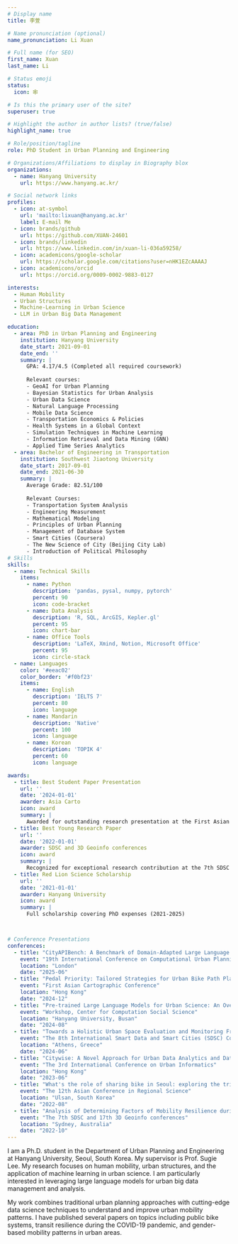 ```yaml
---
# Display name
title: 李萱

# Name pronunciation (optional)
name_pronunciation: Li Xuan 

# Full name (for SEO)
first_name: Xuan
last_name: Li

# Status emoji
status:
  icon: 🕸️

# Is this the primary user of the site?
superuser: true

# Highlight the author in author lists? (true/false)
highlight_name: true

# Role/position/tagline
role: PhD Student in Urban Planning and Engineering

# Organizations/Affiliations to display in Biography blox
organizations:
  - name: Hanyang University
    url: https://www.hanyang.ac.kr/

# Social network links
profiles:
  - icon: at-symbol
    url: 'mailto:lixuan@hanyang.ac.kr'
    label: E-mail Me
  - icon: brands/github
    url: https://github.com/XUAN-24601
  - icon: brands/linkedin
    url: https://www.linkedin.com/in/xuan-li-036a59258/
  - icon: academicons/google-scholar
    url: https://scholar.google.com/citations?user=nHK1EZcAAAAJ
  - icon: academicons/orcid
    url: https://orcid.org/0009-0002-9883-0127

interests:
  - Human Mobility
  - Urban Structures
  - Machine-Learning in Urban Science
  - LLM in Urban Big Data Management

education:
  - area: PhD in Urban Planning and Engineering
    institution: Hanyang University
    date_start: 2021-09-01
    date_end: ''
    summary: |
      GPA: 4.17/4.5 (Completed all required coursework)
      
      Relevant courses:
      - GeoAI for Urban Planning
      - Bayesian Statistics for Urban Analysis
      - Urban Data Science
      - Natural Language Processing
      - Mobile Data Science
      - Transportation Economics & Policies
      - Health Systems in a Global Context
      - Simulation Techniques in Machine Learning
      - Information Retrieval and Data Mining (GNN)
      - Applied Time Series Analytics
  - area: Bachelor of Engineering in Transportation
    institution: Southwest Jiaotong University
    date_start: 2017-09-01
    date_end: 2021-06-30
    summary: |
      Average Grade: 82.51/100
      
      Relevant Courses:
      - Transportation System Analysis
      - Engineering Measurement
      - Mathematical Modeling
      - Principles of Urban Planning
      - Management of Database System
      - Smart Cities (Coursera)
      - The New Science of City (Beijing City Lab)
      - Introduction of Political Philosophy 
# Skills
skills:
  - name: Technical Skills
    items:
      - name: Python
        description: 'pandas, pysal, numpy, pytorch'
        percent: 90
        icon: code-bracket
      - name: Data Analysis
        description: 'R, SQL, ArcGIS, Kepler.gl'
        percent: 95
        icon: chart-bar
      - name: Office Tools
        description: 'LaTeX, Xmind, Notion, Microsoft Office'
        percent: 95
        icon: circle-stack
  - name: Languages
    color: '#eeac02'
    color_border: '#f0bf23'
    items:
      - name: English
        description: 'IELTS 7'
        percent: 80
        icon: language
      - name: Mandarin
        description: 'Native'
        percent: 100
        icon: language
      - name: Korean
        description: 'TOPIK 4'
        percent: 60
        icon: language

awards:
  - title: Best Student Paper Presentation
    url: ''
    date: '2024-01-01'
    awarder: Asia Carto
    icon: award
    summary: |
      Awarded for outstanding research presentation at the First Asian Cartographic Conference
  - title: Best Young Research Paper
    url: ''
    date: '2022-01-01'
    awarder: SDSC and 3D Geoinfo conferences
    icon: award
    summary: |
      Recognized for exceptional research contribution at the 7th SDSC and 17th 3D Geoinfo conferences
  - title: Red Lion Science Scholarship
    url: ''
    date: '2021-01-01'
    awarder: Hanyang University
    icon: award
    summary: |
      Full scholarship covering PhD expenses (2021-2025)



# Conference Presentations
conferences:
  - title: "CityAPIBench: A Benchmark of Domain-Adapted Large Language Models for Urban Big Data Query"
    event: "19th International Conference on Computational Urban Planning and Urban Management"
    location: "London"
    date: "2025-06"
  - title: "Pedal Priority: Tailored Strategies for Urban Bike Path Planning"
    event: "First Asian Cartographic Conference"
    location: "Hong Kong"
    date: "2024-12"
  - title: "Pre-trained Large Language Models for Urban Science: An Overview of State-of-the-Art work, Challenges, and Potential"
    event: "Workshop, Center for Computation Social Science"
    location: "Hanyang University, Busan"
    date: "2024-08"
  - title: "Towards a Holistic Urban Space Evaluation and Monitoring Framework"
    event: "The 8th International Smart Data and Smart Cities (SDSC) Conference"
    location: "Athens, Greece"
    date: "2024-06"
  - title: "Citywise: A Novel Approach for Urban Data Analytics and Data Panel using Large Language Models"
    event: "The 3rd International Conference on Urban Informatics"
    location: "Hong Kong"
    date: "2023-06"
  - title: "What's the role of sharing bike in Seoul: exploring the trip purpose and interaction between sharing bike and public transit"
    event: "The 12th Asian Conference in Regional Science"
    location: "Ulsan, South Korea"
    date: "2022-08"
  - title: "Analysis of Determining Factors of Mobility Resilience during the COVID-19 Pandemic Using the Smart Card Big Data in Seoul, Korea ——Focus on Commute Behavior"
    event: "The 7th SDSC and 17th 3D Geoinfo conferences"
    location: "Sydney, Australia"
    date: "2022-10"
---
```


I am a Ph.D. student in the Department of Urban Planning and Engineering at Hanyang University, Seoul, South Korea. My supervisor is Prof. Sugie Lee. My research focuses on human mobility, urban structures, and the application of machine learning in urban science. I am particularly interested in leveraging large language models for urban big data management and analysis.

My work combines traditional urban planning approaches with cutting-edge data science techniques to understand and improve urban mobility patterns. I have published several papers on topics including public bike systems, transit resilience during the COVID-19 pandemic, and gender-based mobility patterns in urban areas.
